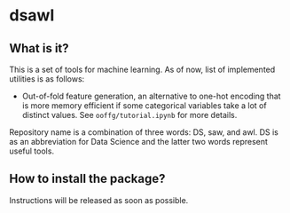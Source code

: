 # dsawl

## What is it?
This is a set of tools for machine learning. As of now, list of implemented utilities is as follows:
* Out-of-fold feature generation, an alternative to one-hot encoding that is more memory efficient if some categorical variables take a lot of distinct values. See `ooffg/tutorial.ipynb` for more details.

Repository name is a combination of three words: DS, saw, and awl. DS is as an abbreviation for Data Science and the latter two words represent useful tools.


## How to install the package?
Instructions will be released as soon as possible.
